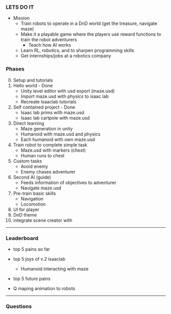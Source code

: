 ### LETS DO IT
- Mission
    - Train robots to operate in a DnD world (get the treasure, navigate maze)
    - Make it a playable game where the players use reward functions to train the robot adventurers
        - Teach how AI works
    - Learn RL, robotics, and to sharpen programming skills
    - Get internships/jobs at a robotics company
### Phases
0. Setup and tutorials
1. Hello world - Done
    - Unity level editor with usd export (maze.usd)
    - Import maze.usd with physics to isaac lab
    - Recreate Isaaclab tutorials
2. Self contained project - Done
    - Isaac lab prims with maze.usd
    - Isaac lab cartpole with maze.usd
3. Direct learning
    - Maze generation in unity
    - Humanoid with maze.usd and physics
    - Each humanoid with own maze.usd
4. Train robot to complete simple task
    - Maze.usd with markers (chest)
    - Human runs to chest
5. Custom tasks
    - Avoid enemy
    - Enemy chases adventurer
5. Second AI (guide)
    - Feeds information of objectives to adventurer
    - Navigate maze.usd
6. Pre-train basic skills
    - Navigation
    - Locomotion
7. UI for player
8. DnD theme
9. integrate scene creator with 

----------------------------------------------
### Leaderboard

- top 5 pains so far

- top 5 joys of v.2 isaaclab
    - Humanoid interacting with maze

- top 5 future pains

- Q
maping animation to robots
----------------------------------------------
### Questions
